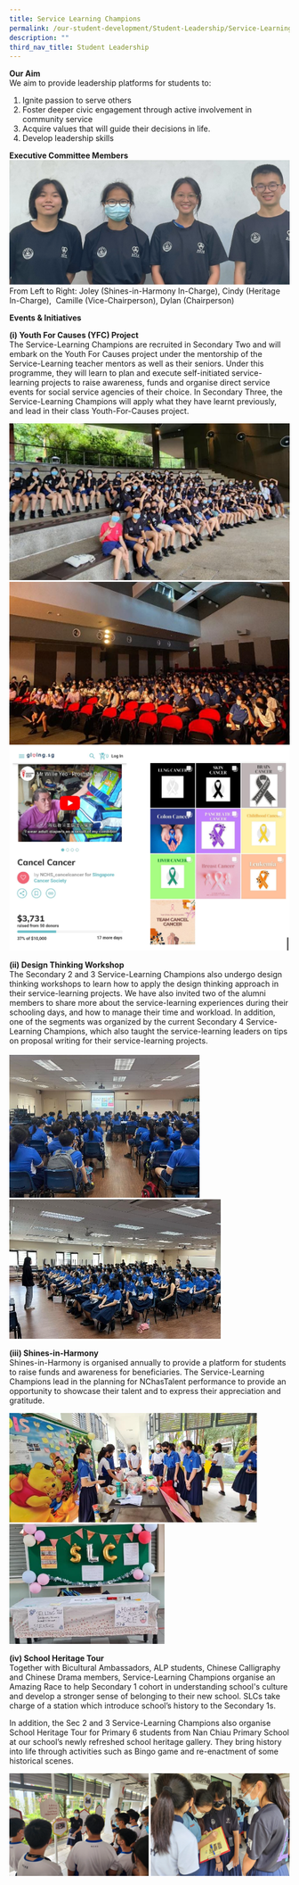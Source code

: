 ```yaml
---
title: Service Learning Champions
permalink: /our-student-development/Student-Leadership/Service-Learning-Champions/
description: ""
third_nav_title: Student Leadership
---
```

**Our Aim**<br>
We aim to provide leadership platforms for students to:

1.  Ignite passion to serve others<br>
2.  Foster deeper civic engagement through active involvement in community service<br>
3.  Acquire values that will guide their decisions in life. <br>
4.  Develop leadership skills<br>

**Executive Committee Members**<br>
![](/images/slc%20exco%202023.png)<br>
From Left to Right: Joley (Shines-in-Harmony In-Charge), Cindy (Heritage In-Charge),&nbsp; Camille (Vice-Chairperson), Dylan (Chairperson)<br>

**Events &amp; Initiatives**<br>

**(i) Youth For Causes (YFC) Project**<br>
The Service-Learning Champions are recruited in Secondary Two and will embark on the Youth For Causes project under the mentorship of the Service-Learning teacher mentors as well as their seniors. Under this programme, they will learn to plan and execute self-initiated service-learning projects to raise awareness, funds and organise direct service events for social service agencies of their choice. In Secondary Three, the Service-Learning Champions will apply what they have learnt previously, and lead in their class Youth-For-Causes project.<br>

![](/images/yfc1%202023.png)<br>
![](/images/yfc%202023%202.png)<br>
![](/images/yfc%202023%203.png) <br>

**(ii) Design Thinking Workshop**<br>
The Secondary 2 and 3 Service-Learning Champions also undergo design thinking workshops to learn how to apply the design thinking approach in their service-learning projects. We have also invited two of the alumni members to share more about the service-learning experiences during their schooling days, and how to manage their time and workload. In addition, one of the segments was organized by the current Secondary 4 Service-Learning Champions, which also taught the service-learning leaders on tips on proposal writing for their service-learning projects.<br>
<br>
![](/images/slc%20dt%201.png)<br>
![](/images/slc%20dt%202.png) <br>

**(iii) Shines-in-Harmony**<br>
Shines-in-Harmony is organised annually to provide a platform for students to raise funds and awareness for beneficiaries. The Service-Learning Champions lead in the planning for NChasTalent performance to provide an opportunity to showcase their talent and to express their appreciation and gratitude.<br>

![](/images/slc%20shines%201.png)<br>
![](/images/slc%20shines%202.png)<br>

**(iv) School Heritage Tour**<br>
Together with Bicultural Ambassadors, ALP students, Chinese Calligraphy and Chinese Drama members, Service-Learning Champions organise an Amazing Race to help Secondary 1 cohort in understanding school's culture and develop a stronger sense of belonging to their new school. SLCs take charge of a station which introduce school’s history to the Secondary 1s.<br>

In addition, the Sec 2 and 3 Service-Learning Champions also organise School Heritage Tour for Primary 6 students from Nan Chiau Primary School at our school’s newly refreshed school heritage gallery. They bring history into life through activities such as Bingo game and re-enactment of some historical scenes.<br>

![](/images/slc%20heritage%20tour%2023.png)<br>

